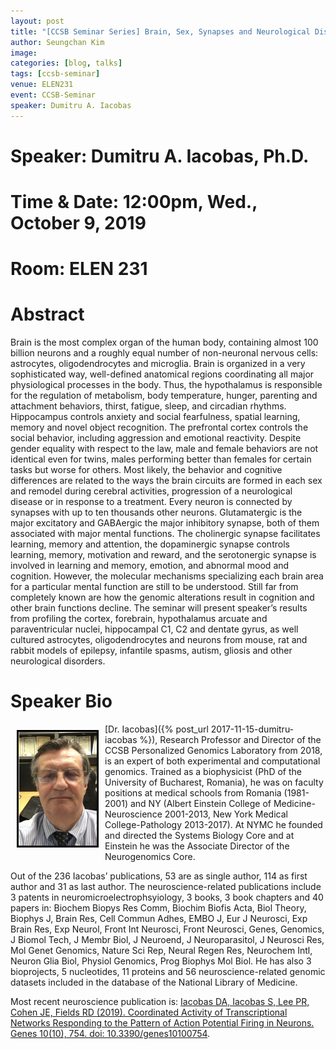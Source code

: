 ```yaml
---
layout: post
title: "[CCSB Seminar Series] Brain, Sex, Synapses and Neurological Diseases – A Transcriptomic Story"
author: Seungchan Kim
image: 
categories: [blog, talks]
tags: [ccsb-seminar]
venue: ELEN231
event: CCSB-Seminar
speaker: Dumitru A. Iacobas
---
```


# Speaker: Dumitru A. Iacobas, Ph.D.
# Time & Date: 12:00pm, Wed., October 9, 2019
# Room: ELEN 231


# Abstract

Brain is the most complex organ of the human body, containing almost 100 billion neurons and a roughly equal number of non-neuronal nervous cells: astrocytes, oligodendrocytes and microglia. Brain is organized in a very sophisticated way, well-defined anatomical regions coordinating all major physiological processes in the body. Thus, the hypothalamus is responsible for the regulation of metabolism, body temperature, hunger, parenting and attachment behaviors, thirst, fatigue, sleep, and circadian rhythms. Hippocampus controls anxiety and social fearfulness, spatial learning, memory and novel object recognition. The prefrontal cortex controls the social behavior, including aggression and emotional reactivity. Despite gender equality with respect to the law, male and female behaviors are not identical even for twins, males performing better than females for certain tasks but worse for others. Most likely, the behavior and cognitive differences are related to the ways the brain circuits are formed in each sex and remodel during cerebral activities, progression of a neurological disease or in response to a treatment. Every neuron is connected by synapses with up to ten thousands other neurons. Glutamatergic is the major excitatory and GABAergic the major inhibitory synapse, both of them associated with major mental functions. The cholinergic synapse facilitates learning, memory and attention, the dopaminergic synapse controls learning, memory, motivation and reward, and the serotonergic synapse is involved in learning and memory, emotion, and abnormal mood and cognition. However, the molecular mechanisms specializing each brain area for a particular mental function are still to be understood. Still far from completely known are how the genomic alterations result in cognition and other brain functions decline. The seminar will present speaker’s results from profiling the cortex, forebrain, hypothalamus arcuate and paraventricular nuclei, hippocampal C1, C2 and dentate gyrus, as well cultured astrocytes, oligodendrocytes and neurons from mouse, rat and rabbit models of epilepsy, infantile spasms, autism, gliosis and other neurological disorders.  



# Speaker Bio

<img class="offset" src="/images/talks/speakers/dumitru-iacobas.png" style="width:125px;float:left;border:3px solid black;margin:10px 10px;">
[Dr. Iacobas]({% post_url 2017-11-15-dumitru-iacobas %}), Research Professor and Director of the CCSB Personalized Genomics Laboratory from 2018, is an expert of both experimental and computational genomics. Trained as a biophysicist (PhD of the University of Bucharest, Romania), he was on faculty positions at medical schools from Romania (1981-2001) and NY (Albert Einstein College of Medicine-Neuroscience 2001-2013, New York Medical College-Pathology 2013-2017). At NYMC he founded and directed the Systems Biology Core and at Einstein he was the Associate Director of the Neurogenomics Core. 

Out of the 236 Iacobas’ publications, 53 are as single author, 114 as first author and 31 as last author. The neuroscience-related publications include 3 patents in neuromicroelectrophsyiology, 3 books, 3 book chapters and 40 papers in: Biochem Biopys Res Comm, Biochim Biofis Acta, Biol Theory, Biophys J, Brain Res, Cell Commun Adhes, EMBO J, Eur J Neurosci, Exp Brain Res, Exp Neurol, Front Int Neurosci, Front Neurosci, Genes, Genomics, J Biomol Tech, J Membr Biol, J Neuroend, J Neuroparasitol, J Neurosci Res, Mol Genet Genomics, Nature Sci Rep, Neural Regen Res, Neurochem Intl, Neuron Glia Biol, Physiol Genomics, Prog Biophys Mol Biol. He has also 3 bioprojects, 5 nucleotides, 11 proteins and 56 neuroscience-related genomic datasets included in the database of the National Library of Medicine. 

Most recent neuroscience publication is: [Iacobas DA, Iacobas S, Lee PR, Cohen JE, Fields RD (2019). Coordinated Activity of Transcriptional Networks Responding to the Pattern of Action Potential Firing in Neurons. Genes 10(10), 754. doi: 10.3390/genes10100754](http://dx.doi.org/10.3390/genes10100754).



